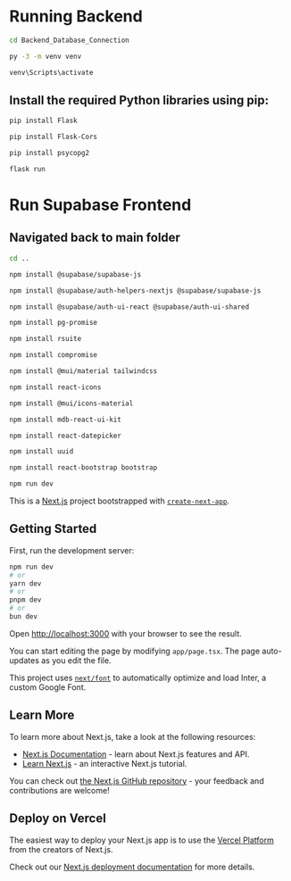 # Running Backend


```bash
cd Backend_Database_Connection
```

```bash
py -3 -m venv venv
```

```bash
venv\Scripts\activate
```

## Install the required Python libraries using pip:

```bash
pip install Flask
```

```bash
pip install Flask-Cors
```

```bash
pip install psycopg2
```


```bash
flask run
```


# Run Supabase Frontend

## Navigated back to main folder

```bash
cd ..
```

```bash
npm install @supabase/supabase-js
```

```bash
npm install @supabase/auth-helpers-nextjs @supabase/supabase-js
```

```bash
npm install @supabase/auth-ui-react @supabase/auth-ui-shared
```

```bash
npm install pg-promise
```

```bash
npm install rsuite
```

```bash
npm install compromise
```

```bash
npm install @mui/material tailwindcss
```

```bash
npm install react-icons
```

```bash
npm install @mui/icons-material
```

```bash
npm install mdb-react-ui-kit
```

```bash
npm install react-datepicker
```

```bash
npm install uuid
```

```bash
npm install react-bootstrap bootstrap
```

```bash
npm run dev
```

















This is a [Next.js](https://nextjs.org/) project bootstrapped with [`create-next-app`](https://github.com/vercel/next.js/tree/canary/packages/create-next-app).

## Getting Started

First, run the development server:

```bash
npm run dev
# or
yarn dev
# or
pnpm dev
# or
bun dev
```

Open [http://localhost:3000](http://localhost:3000) with your browser to see the result.

You can start editing the page by modifying `app/page.tsx`. The page auto-updates as you edit the file.

This project uses [`next/font`](https://nextjs.org/docs/basic-features/font-optimization) to automatically optimize and load Inter, a custom Google Font.

## Learn More

To learn more about Next.js, take a look at the following resources:

- [Next.js Documentation](https://nextjs.org/docs) - learn about Next.js features and API.
- [Learn Next.js](https://nextjs.org/learn) - an interactive Next.js tutorial.

You can check out [the Next.js GitHub repository](https://github.com/vercel/next.js/) - your feedback and contributions are welcome!

## Deploy on Vercel

The easiest way to deploy your Next.js app is to use the [Vercel Platform](https://vercel.com/new?utm_medium=default-template&filter=next.js&utm_source=create-next-app&utm_campaign=create-next-app-readme) from the creators of Next.js.

Check out our [Next.js deployment documentation](https://nextjs.org/docs/deployment) for more details.
